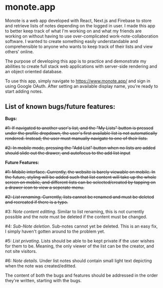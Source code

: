 # monote.app

Monote is a web app developed with React, Next.js and Firebase to store and retrieve lists of notes depending on the logged in user.
I made this app to better keep track of what I'm working on and what my friends are working on without having to use over-complicated work-note-collaboration software. I wanted to create something easily understandable and comprehensible to anyone who wants to keep track of their lists and view others' online.

The purpose of developing this app is to practice and demonstrate my abilities to create full stack web applications with server-side rendering and an object oriented database.

To use this app, simply navigate to https://www.monote.app/ and sign in using Google OAuth. After setting an available display name, you're ready to start adding notes.

## List of known bugs/future features:
**Bugs:**

~~#1: If navigated to another user's list, and the "My Lists" button is pressed under the profile dropdown, the user's first available list is not automatically rendered. Instead, the user must manually navigate to one of their lists.~~

~~#2: In mobile mode, pressing the "Add List" button when no lists are added should slide out the drawer, and autofocus to the add list input~~


**Future Features:**

~~#1: Mobile interface. Currently, the website is barely viewable on mobile. In the future, styling will be added such that list content will take up the whole screen on mobile, and different lists can be selected/created by tapping on a drawer icon to view a seperate menu.~~

~~#2: *List renaming*. Currently, lists cannot be renamed and must be deleted and recreated if there is a typo.~~

#3: *Note content editting*. Similar to list renaming, this is not currently possible and the note must be deleted if the content must be changed.

#4: *Sub-Note deletion*. Sub-notes cannot yet be deleted. This is an easy fix, I simply haven't gotten around to the problem yet.

#5: *List privating*. Lists should be able to be kept private if the user wishes for them to be. Meaning, the only viewer of the list can be the creator, and not site visitors.

#6: *Note details*. Under list notes should contain small light text depicting when the note was created/editted.

The content of both the bugs and features should be addressed in the order they're written, starting with the bugs.
